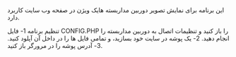 این برنامه برای نمایش تصویر دوربین مداربسته هایک ویژن در صفحه وب سایت کاربرد دارد.

تنظیم برنامه
1- فایل CONFIG.PHP را باز کنید و تنظیمات اتصال به دوربین مداربسته را انجام دهید.
2- یک پوشه در سایت خود بسازید، و تمامی فایل ها را در داخل آن آپلود کنید.
3- آدرس پوشه را در مرورگر باز کنید.